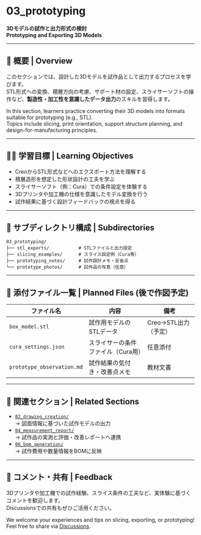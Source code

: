# 03_prototyping

**3Dモデルの試作と出力形式の検討**  
**Prototyping and Exporting 3D Models**

---

## 📘 概要 | Overview

このセクションでは、設計した3Dモデルを試作品として出力するプロセスを学びます。  
STL形式への変換、積層方向の考慮、サポート材の設定、スライサーソフトの操作など、**製造性・加工性を意識したデータ出力**のスキルを習得します。

In this section, learners practice converting their 3D models into formats suitable for prototyping (e.g., STL).  
Topics include slicing, print orientation, support structure planning, and design-for-manufacturing principles.

---

## 🧑‍🏫 学習目標 | Learning Objectives

- CreoからSTL形式などへのエクスポート方法を理解する  
- 積層造形を想定した形状設計の工夫を学ぶ  
- スライサーソフト（例：Cura）での条件設定を体験する  
- 3Dプリンタや加工機の仕様を意識したモデル変換を行う  
- 試作結果に基づく設計フィードバックの視点を得る  

---

## 📂 サブディレクトリ構成 | Subdirectories

```text
03_prototyping/
├── stl_exports/           # STLファイルと出力設定
├── slicing_examples/      # スライス設定例（Cura等）
├── prototyping_notes/     # 試作設計メモ・反省点
└── prototype_photos/      # 試作品の写真（任意）
```

---

## 📝 添付ファイル一覧 | Planned Files (後で作図予定)

| ファイル名 | 内容 | 備考 |
|------------|------|------|
| `box_model.stl` | 試作用モデルのSTLデータ | Creo→STL出力（予定） |
| `cura_settings.json` | スライサーの条件ファイル（Cura用） | 任意添付 |
| `prototype_observation.md` | 試作結果の気付き・改善点メモ | 教材文書 |

---

## 🔗 関連セクション | Related Sections

- [`02_drawing_creation/`](../02_drawing_creation/)  
  → 図面情報に基づいた試作モデルの出力
- [`04_measurement_report/`](../04_measurement_report/)  
  → 試作品の実測と評価・改善レポートへ連携
- [`06_bom_generation/`](../06_bom_generation/)  
  → 試作費用や数量情報をBOMに反映

---

## 💬 コメント・共有 | Feedback

3Dプリンタや加工機での試作経験、スライス条件の工夫など、実体験に基づくコメントを歓迎します。  
Discussionsでの共有もぜひご活用ください。

We welcome your experiences and tips on slicing, exporting, or prototyping!  
Feel free to share via [Discussions](https://github.com/Samizo-AITL/EduMecha/discussions).
